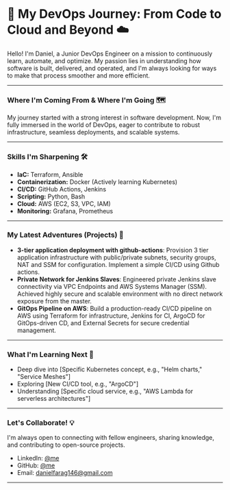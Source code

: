 # 🚀 My DevOps Journey: From Code to Cloud and Beyond ☁️

Hello! I'm Daniel, a Junior DevOps Engineer on a mission to continuously learn, automate, and optimize. My passion lies in understanding how software is built, delivered, and operated, and I'm always looking for ways to make that process smoother and more efficient.

---

### Where I'm Coming From & Where I'm Going 🗺️

My journey started with a strong interest in software development. Now, I'm fully immersed in the world of DevOps, eager to contribute to robust infrastructure, seamless deployments, and scalable systems.

---

### Skills I'm Sharpening 🛠️

* **IaC:** Terraform, Ansible
* **Containerization:** Docker (Actively learning Kubernetes)
* **CI/CD:** GitHub Actions, Jenkins
* **Scripting:** Python, Bash
* **Cloud:** AWS (EC2, S3, VPC, IAM)
* **Monitoring:** Grafana, Prometheus

---

### My Latest Adventures (Projects) 📂

* **3-tier application deployment with github-actions**: Provision 3 tier application infrastructure with public/private subnets, security groups, NAT and SSM for configuration. Implement a simple CI/CD using Github actions.
* **Private Network for Jenkins Slaves**: Engineered private Jenkins slave connectivity via VPC Endpoints and AWS Systems Manager (SSM). Achieved highly secure and scalable environment with no direct network exposure from the master.
* **GitOps Pipeline on AWS**: Build a production-ready CI/CD pipeline on AWS using Terraform for infrastructure, Jenkins for CI, ArgoCD for GitOps-driven CD, and External Secrets for secure credential management.

---

### What I'm Learning Next 🧠

* Deep dive into [Specific Kubernetes concept, e.g., "Helm charts," "Service Meshes"]
* Exploring [New CI/CD tool, e.g., "ArgoCD"]
* Understanding [Specific cloud service, e.g., "AWS Lambda for serverless architectures"]

---

### Let's Collaborate! 💡

I'm always open to connecting with fellow engineers, sharing knowledge, and contributing to open-source projects.

* LinkedIn: [@me](http://linkedin.com/in/danielfarag12)
* GitHub: [@me](https://github.com/danielfarag/DanielFarag/new/main)
* Email: danielfarag146@gmail.com

---

